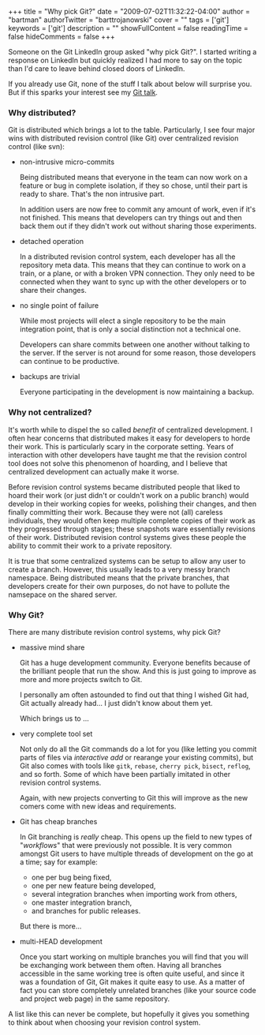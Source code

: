 +++
title = "Why pick Git?"
date = "2009-07-02T11:32:22-04:00"
author = "bartman"
authorTwitter = "barttrojanowski"
cover = ""
tags = ['git']
keywords = ['git']
description = ""
showFullContent = false
readingTime = false
hideComments = false
+++

Someone on the Git LinkedIn group asked "why pick Git?".  I started writing a
response on LinkedIn but quickly realized I had more to say on the topic than I'd
care to leave behind closed doors of LinkedIn.

If you already use Git, none of the stuff I talk about below will surprise you.
But if this sparks your interest see my [Git talk](http://excess.org/article/2008/07/ogre-git-tutorial/).

<!--more-->

### Why distributed?

Git is distributed which brings a lot to the table.  Particularly, I see four
major wins with distributed revision control (like Git) over centralized
revision control (like svn):

- non-intrusive micro-commits
  
  Being distributed means that everyone in the team can now work on a feature
  or bug in complete isolation, if they so chose, until their part is ready to
  share.  That's the non intrusive part.
  
  In addition users are now free to commit any amount of work, even if it's not
  finished.  This means that developers can try things out and then back them
  out if they didn't work out without sharing those experiments.

- detached operation
  
  In a distributed revision control system, each developer has all the
  repository meta data.  This means that they can continue to work on a train,
  or a plane, or with a broken VPN connection.  They only need to be connected
  when they want to sync up with the other developers or to share their
  changes.

- no single point of failure
  
  While most projects will elect a single repository to be the main integration
  point, that is only a social distinction not a technical one.
  
  Developers can share commits between one another without talking to the
  server.  If the server is not around for some reason, those developers can
  continue to be productive.

- backups are trivial
  
  Everyone participating in the development is now maintaining a backup.

### Why not centralized?

It's worth while to dispel the so called *benefit* of centralized development.
I often hear concerns that distributed makes it easy for developers to horde
their work.  This is particularly scary in the corporate setting.  Years of
interaction with other developers have taught me that the revision control tool
does not solve this phenomenon of hoarding, and I believe that centralized
development can actually make it worse.

Before revision control systems became distributed people that liked to hoard
their work (or just didn't or couldn't work on a public branch) would develop
in their working copies for weeks, polishing their changes, and then finally
committing their work.  Because they were not (all) careless individuals, they
would often keep multiple complete copies of their work as they progressed
through stages; these snapshots ware essentially revisions of their work.
Distributed revision control systems gives these people the ability to commit
their work to a private repository.

It is true that some centralized systems can be setup to allow any user to
create a branch.  However, this usually leads to a very messy branch namespace.
Being distributed means that the private branches, that developers create for
their own purposes, do not have to pollute the namsepace on the shared server.

### Why Git?

There are many distribute revision control systems, why pick Git?

- massive mind share
  
  Git has a huge development community.  Everyone benefits because of the
  brilliant people that run the show.  And this is just going to improve as more
  and more projects switch to Git.
  
  I personally am often astounded to find out that thing I wished Git had, Git
  actually already had... I just didn't know about them yet.
  
  Which brings us to ...

- very complete tool set
  
  Not only do all the Git commands do a lot for you (like letting you commit
  parts of files via *interactive add* or rearange your existing commits), but
  Git also comes with tools like `gitk`, `rebase`, `cherry pick`, `bisect`,
  `reflog`, and so forth.  Some of which have been partially imitated in other
  revision control systems.
  
  Again, with new projects converting to Git this will improve as the new comers
  come with new ideas and requirements.

- Git has cheap branches
  
  In Git branching is *really* cheap.  This opens up the field to new types of
  "*workflows*" that were previously not possible.  It is very common amongst
  Git users to have multiple threads of development on the go at a time; say for
  example: 
  
  - one per bug being fixed,
  - one per new feature being developed,
  - several integration branches when importing work from others,
  - one master integration branch,
  - and branches for public releases.
  
  But there is more...

- multi-HEAD development
  
  Once you start working on multiple branches you will find that you will be
  exchanging work between them often.  Having all branches accessible in the
  same working tree is often quite useful, and since it was a foundation of Git,
  Git makes it quite easy to use.  As a matter of fact you can store completely
  unrelated branches (like your source code and project web page) in the same
  repository.


A list like this can never be complete, but hopefully it gives you something to
think about when choosing your revision control system.
